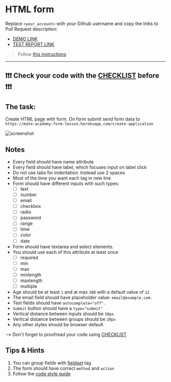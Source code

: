 # HTML form

Replace `<your_account>` with your Github username and copy the links to Pull Request description:

- [DEMO LINK](https://olya-girnyak.github.io/layout_html-form/)
- [TEST REPORT LINK](https://olya-girnyak.github.io/layout_html-form/report/html_report/)

> Follow [this instructions](https://mate-academy.github.io/layout_task-guideline/#how-to-solve-the-layout-tasks-on-github)

---

## ❗️❗️❗️ Check your code with the [CHECKLIST](https://github.com/mate-academy/layout_html-form/blob/master/checklist.md) before ❗️❗️❗️

## The task:

Create HTML page with form. On form submit send form data to `https://mate-academy-form-lesson.herokuapp.com/create-application`

![screenshot](./references/form-example.png)

## Notes

- Every field should have name attribute
- Every field should have label, which focuses input on label click
- Do not use tabs for indentation. Instead use 2 spaces
- Most of the time you want each tag in new line
- Form should have different inputs with such types:
  - [ ] text
  - [ ] number
  - [ ] email
  - [ ] checkbox
  - [ ] radio
  - [ ] password
  - [ ] range
  - [ ] time
  - [ ] color
  - [ ] date
- Form should have textarea and select elements.
- You should use each of this attribute at least once
  - [ ] required
  - [ ] min
  - [ ] max
  - [ ] minlength
  - [ ] maxlength
  - [ ] multiple
- Age should be at least `1` and at max `100` with a default value of `12`
- The email field should have placeholder value: `email@example.com`.
- Text fields should have `autocomplete="off"`.
- `Submit` button should have a `type="submit"`
- Vertical distance between inputs should be `10px`
- Vertical distance between groups should be `20px`
- Any other styles should be browser default

--> Don't forget to proofread your code using [CHECKLIST](https://github.com/mate-academy/layout_html-form/blob/master/checklist.md)

## Tips & Hints

1. You can group fields with [fieldset](https://developer.mozilla.org/en-US/docs/Web/HTML/Element/fieldset) tag
2. The form should have correct `method` and `action`
3. Follow the [code style guide](https://mate-academy.github.io/style-guides/htmlcss.html)

